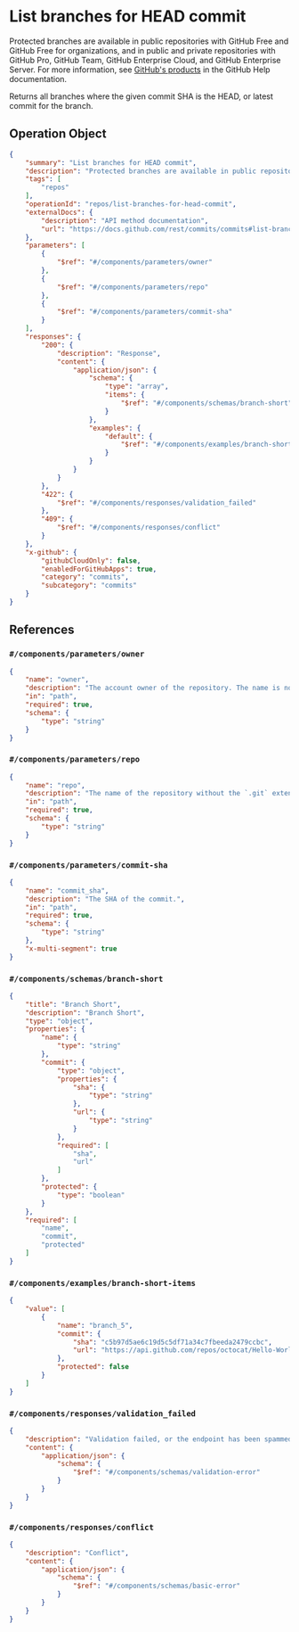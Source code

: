 # List branches for HEAD commit

Protected branches are available in public repositories with GitHub Free and GitHub Free for organizations, and in public and private repositories with GitHub Pro, GitHub Team, GitHub Enterprise Cloud, and GitHub Enterprise Server. For more information, see [GitHub's products](https://docs.github.com/github/getting-started-with-github/githubs-products) in the GitHub Help documentation.

Returns all branches where the given commit SHA is the HEAD, or latest commit for the branch.

## Operation Object

```json
{
    "summary": "List branches for HEAD commit",
    "description": "Protected branches are available in public repositories with GitHub Free and GitHub Free for organizations, and in public and private repositories with GitHub Pro, GitHub Team, GitHub Enterprise Cloud, and GitHub Enterprise Server. For more information, see [GitHub's products](https://docs.github.com/github/getting-started-with-github/githubs-products) in the GitHub Help documentation.\n\nReturns all branches where the given commit SHA is the HEAD, or latest commit for the branch.",
    "tags": [
        "repos"
    ],
    "operationId": "repos/list-branches-for-head-commit",
    "externalDocs": {
        "description": "API method documentation",
        "url": "https://docs.github.com/rest/commits/commits#list-branches-for-head-commit"
    },
    "parameters": [
        {
            "$ref": "#/components/parameters/owner"
        },
        {
            "$ref": "#/components/parameters/repo"
        },
        {
            "$ref": "#/components/parameters/commit-sha"
        }
    ],
    "responses": {
        "200": {
            "description": "Response",
            "content": {
                "application/json": {
                    "schema": {
                        "type": "array",
                        "items": {
                            "$ref": "#/components/schemas/branch-short"
                        }
                    },
                    "examples": {
                        "default": {
                            "$ref": "#/components/examples/branch-short-items"
                        }
                    }
                }
            }
        },
        "422": {
            "$ref": "#/components/responses/validation_failed"
        },
        "409": {
            "$ref": "#/components/responses/conflict"
        }
    },
    "x-github": {
        "githubCloudOnly": false,
        "enabledForGitHubApps": true,
        "category": "commits",
        "subcategory": "commits"
    }
}
```

## References

### `#/components/parameters/owner`

```json
{
    "name": "owner",
    "description": "The account owner of the repository. The name is not case sensitive.",
    "in": "path",
    "required": true,
    "schema": {
        "type": "string"
    }
}
```

### `#/components/parameters/repo`

```json
{
    "name": "repo",
    "description": "The name of the repository without the `.git` extension. The name is not case sensitive.",
    "in": "path",
    "required": true,
    "schema": {
        "type": "string"
    }
}
```

### `#/components/parameters/commit-sha`

```json
{
    "name": "commit_sha",
    "description": "The SHA of the commit.",
    "in": "path",
    "required": true,
    "schema": {
        "type": "string"
    },
    "x-multi-segment": true
}
```

### `#/components/schemas/branch-short`

```json
{
    "title": "Branch Short",
    "description": "Branch Short",
    "type": "object",
    "properties": {
        "name": {
            "type": "string"
        },
        "commit": {
            "type": "object",
            "properties": {
                "sha": {
                    "type": "string"
                },
                "url": {
                    "type": "string"
                }
            },
            "required": [
                "sha",
                "url"
            ]
        },
        "protected": {
            "type": "boolean"
        }
    },
    "required": [
        "name",
        "commit",
        "protected"
    ]
}
```

### `#/components/examples/branch-short-items`

```json
{
    "value": [
        {
            "name": "branch_5",
            "commit": {
                "sha": "c5b97d5ae6c19d5c5df71a34c7fbeeda2479ccbc",
                "url": "https://api.github.com/repos/octocat/Hello-World/commits/c5b97d5ae6c19d5c5df71a34c7fbeeda2479ccbc"
            },
            "protected": false
        }
    ]
}
```

### `#/components/responses/validation_failed`

```json
{
    "description": "Validation failed, or the endpoint has been spammed.",
    "content": {
        "application/json": {
            "schema": {
                "$ref": "#/components/schemas/validation-error"
            }
        }
    }
}
```

### `#/components/responses/conflict`

```json
{
    "description": "Conflict",
    "content": {
        "application/json": {
            "schema": {
                "$ref": "#/components/schemas/basic-error"
            }
        }
    }
}
```